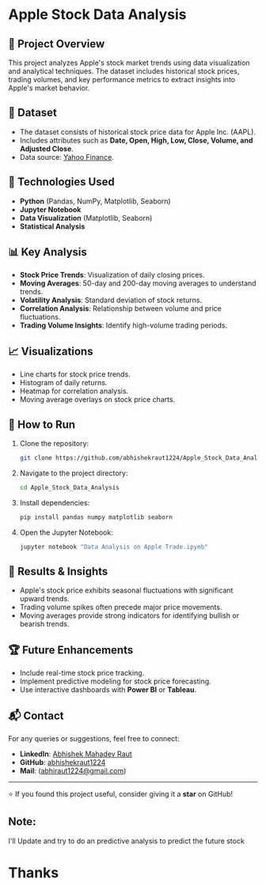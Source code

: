 # Apple Stock Data Analysis

## 📌 Project Overview
This project analyzes Apple's stock market trends using data visualization and analytical techniques. The dataset includes historical stock prices, trading volumes, and key performance metrics to extract insights into Apple's market behavior.

## 📂 Dataset
- The dataset consists of historical stock price data for Apple Inc. (AAPL).
- Includes attributes such as **Date, Open, High, Low, Close, Volume, and Adjusted Close**.
- Data source: [Yahoo Finance](https://finance.yahoo.com/quote/AAPL/history/).

## 🔧 Technologies Used
- **Python** (Pandas, NumPy, Matplotlib, Seaborn)
- **Jupyter Notebook**
- **Data Visualization** (Matplotlib, Seaborn)
- **Statistical Analysis**

## 📊 Key Analysis
- **Stock Price Trends**: Visualization of daily closing prices.
- **Moving Averages**: 50-day and 200-day moving averages to understand trends.
- **Volatility Analysis**: Standard deviation of stock returns.
- **Correlation Analysis**: Relationship between volume and price fluctuations.
- **Trading Volume Insights**: Identify high-volume trading periods.

## 📈 Visualizations
- Line charts for stock price trends.
- Histogram of daily returns.
- Heatmap for correlation analysis.
- Moving average overlays on stock price charts.

## 🚀 How to Run
1. Clone the repository:
   ```bash
   git clone https://github.com/abhishekraut1224/Apple_Stock_Data_Analysis.git
   ```
2. Navigate to the project directory:
   ```bash
   cd Apple_Stock_Data_Analysis
   ```
3. Install dependencies:
   ```bash
   pip install pandas numpy matplotlib seaborn
   ```
4. Open the Jupyter Notebook:
   ```bash
   jupyter notebook "Data Analysis on Apple Trade.ipynb"
   ```

## 📜 Results & Insights
- Apple's stock price exhibits seasonal fluctuations with significant upward trends.
- Trading volume spikes often precede major price movements.
- Moving averages provide strong indicators for identifying bullish or bearish trends.

## 🏆 Future Enhancements
- Include real-time stock price tracking.
- Implement predictive modeling for stock price forecasting.
- Use interactive dashboards with **Power BI** or **Tableau**.

## 📬 Contact
For any queries or suggestions, feel free to connect:
- **LinkedIn**: [Abhishek Mahadev Raut](https://www.linkedin.com/in/abhishekraut1224/)
- **GitHub**: [abhishekraut1224](https://github.com/abhishekraut1224)
- **Mail**: (abhiraut1224@gmail.com)

---
⭐ If you found this project useful, consider giving it a **star** on GitHub!

## Note: 
I'll Update and try to do an predictive analysis to predict the future stock

# Thanks 

